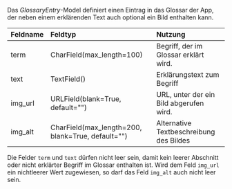 Das *GlossaryEntry*-Model definiert einen Eintrag in das Glossar der App, der neben einem erklärenden Text auch optional ein Bild enthalten kann.

| Feldname | Feldtyp | Nutzung |
| :--- | :--- | :--- |
| term | CharField(max_length=100) | Begriff, der im Glossar erklärt wird. |
| text | TextField() | Erklärungstext zum Begriff |
| img_url | URLField(blank=True, default="") | URL, unter der ein Bild abgerufen wird. |
| img_alt | CharField(max_length=200, blank=True, default="") | Alternative Textbeschreibung des Bildes |

Die Felder `term` und `text` dürfen nicht leer sein, damit kein leerer Abschnitt oder nicht erklärter Begriff im 
Glossar enthalten ist. Wird dem Feld `img_url` ein nichtleerer Wert zugewiesen, so darf das Feld `img_alt` auch 
nicht leer sein.
